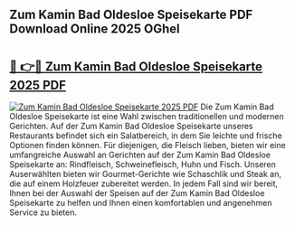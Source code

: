 ## Zum Kamin Bad Oldesloe Speisekarte PDF Download Online 2025 OGhel

# <h2><a href="http://gca16tr.nevu.top/?p=Zum+Kamin+Bad+Oldesloe+Speisekarte">🔗 👉🔴 Zum Kamin Bad Oldesloe Speisekarte 2025 PDF</a></h2>

[![Zum Kamin Bad Oldesloe Speisekarte 2025 PDF](https://i.imgur.com/dBaPXMq.png)](http://gca16tr.nevu.top/?p=Zum+Kamin+Bad+Oldesloe+Speisekarte)
Die Zum Kamin Bad Oldesloe Speisekarte ist eine Wahl zwischen traditionellen und modernen Gerichten. Auf der Zum Kamin Bad Oldesloe Speisekarte unseres Restaurants befindet sich ein Salatbereich, in dem Sie leichte und frische Optionen finden können. Für diejenigen, die Fleisch lieben, bieten wir eine umfangreiche Auswahl an Gerichten auf der Zum Kamin Bad Oldesloe Speisekarte an: Rindfleisch, Schweinefleisch, Huhn und Fisch. Unseren Auserwählten bieten wir Gourmet-Gerichte wie Schaschlik und Steak an, die auf einem Holzfeuer zubereitet werden. In jedem Fall sind wir bereit, Ihnen bei der Auswahl der Speisen auf der Zum Kamin Bad Oldesloe Speisekarte zu helfen und Ihnen einen komfortablen und angenehmen Service zu bieten.
